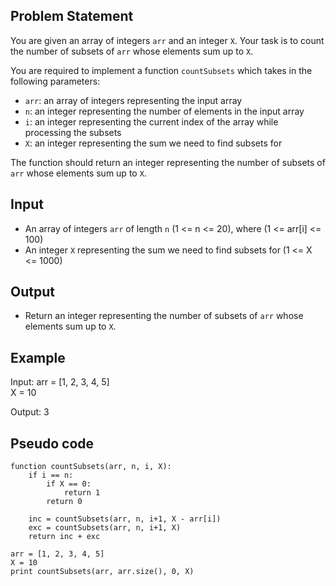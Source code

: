 ## Problem Statement
You are given an array of integers `arr` and an integer `X`. Your task is to count the number of subsets of `arr` whose elements sum up to `X`.

You are required to implement a function `countSubsets` which takes in the following parameters:
* `arr`: an array of integers representing the input array
* `n`: an integer representing the number of elements in the input array
* `i`: an integer representing the current index of the array while processing the subsets
* `X`: an integer representing the sum we need to find subsets for

The function should return an integer representing the number of subsets of `arr` whose elements sum up to `X`.

## Input
- An array of integers `arr` of length `n` (1 <= n <= 20), where (1 <= arr[i] <= 100)
- An integer `X` representing the sum we need to find subsets for (1 <= X <= 1000)

## Output
- Return an integer representing the number of subsets of `arr` whose elements sum up to `X`.

## Example
Input: 
arr = [1, 2, 3, 4, 5] <br>
X = 10

Output:
3

## Pseudo code
```
function countSubsets(arr, n, i, X):
    if i == n:
        if X == 0:
            return 1
        return 0
        
    inc = countSubsets(arr, n, i+1, X - arr[i])
    exc = countSubsets(arr, n, i+1, X)
    return inc + exc

arr = [1, 2, 3, 4, 5]
X = 10
print countSubsets(arr, arr.size(), 0, X)
```